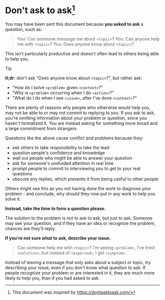 # Don't ask to ask[^1]

You may have been sent this document because **you asked to ask** a question,
such as:

> You: Can someone message me about `<topic>`?
> You: Can anyone help me with `<topic>`?
> You: Does anyone know about `<topic>`?

This isn't particularly productive and doesn't often lead to others being able to
help you.

> [!TIP]
> **tl;dr:** don't ask "Does anyone know about `<topic>`?", but rather ask:
> - "How do I solve `<problem>` given `<context>`?"
> - "Why is `<problem>` occurring when I do `<action>`?"
> - "What do I do when I see `<issue>`, after I've done `<context>`?"

There are plenty of reasons why people who otherwise would help you, may not be able
to or may not commit to replying to you. If you ask to ask, you're omitting information
about your problem or question, since you haven't formalized it. You are instead asking
for something more broad and a large commitment from strangers.

Questions like the above cause conflict and problems because they:
- ask others to take responsibility to take the lead
- question people's confidence and knowledge
- wall out people who might be able to answer your question
- ask for someone's undivided attention in real time
- prompt people to commit to interviewing you to get to your real questions
- obscure any replies, which prevents it from being useful to other people

Others might see this as you not having done the work to diagnose your problem - and
conclude, why should they now put in any work to help you solve it.

**Instead, take the time to form a question please.**

The solution to the problem is not to ask to ask, but just to ask. Someone may see your question,
and if they have an idea or recognize the problem, chances are they'll reply.

**If you're not sure what to ask, describe your issue.**

> Can someone help me with `<topic>`? I'm seeing `<problem>`, I've tried `<solution>`,
> but instead of `<expected>`, I get `<symptom>`.

Instead of leaving a message that only asks about a subject or topic, try describing your
issue, even if you don't know what question to ask. If people recognize your problem or
are interested in it, they are much more likely to help you, than if you had asked to ask.

[^1]: This document was inspired by https://dontasktoask.com/
